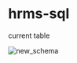 # hrms-sql
current table

![new_schema](https://user-images.githubusercontent.com/78684394/120931312-b160ce80-c6f9-11eb-82b1-6c127a25e533.png)

